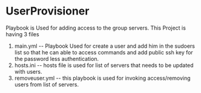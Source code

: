 # UserProvisioner
Playbook is Used for adding access to the group servers.
This Project is having 3 files 
1) main.yml -- Playbook Used for create a user and add him in the sudoers list so that he can able to access commands and add public ssh key for the password less authentication.
2) hosts.ini -- hosts file is used for list of servers that needs to be updated with users.
3) removeuser.yml -- this playbook is used for invoking access/removing users from list of servers.
